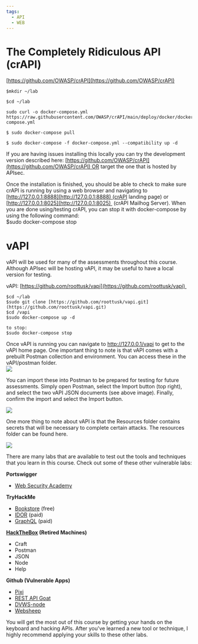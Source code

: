 ```yaml
---
tags:
  - API
  - WEB
---
```

# The Completely Ridiculous API (crAPI)

[https://github.com/OWASP/crAPI](https://github.com/OWASP/crAPI)

```
$mkdir ~/lab

$cd ~/lab

sudo curl -o docker-compose.yml https://raw.githubusercontent.com/OWASP/crAPI/main/deploy/docker/docker-compose.yml

$ sudo docker-compose pull

$ sudo docker-compose -f docker-compose.yml --compatibility up -d
```

If you are having issues installing this locally you can try the development version described here: [https://github.com/OWASP/crAPI](https://github.com/OWASP/crAPI) OR target the one that is hosted by APIsec.  
  
Once the installation is finished, you should be able to check to make sure crAPI is running by using a web browser and navigating to [http://127.0.0.1:8888](http://127.0.0.1:8888) (crAPI landing page) or [http://127.0.0.1:8025](http://127.0.0.1:8025)  (crAPI Mailhog Server). When you are done using/testing crAPI, you can stop it with docker-compose by using the following command:  
$sudo docker-compose stop

# vAPI

vAPI will be used for many of the assessments throughout this course. Although APIsec will be hosting vAPI, it may be useful to have a local version for testing.

vAPI: [https://github.com/roottusk/vapi](https://github.com/roottusk/vapi) 

```shell
$cd ~/lab  
$sudo git clone [https://github.com/roottusk/vapi.git](https://github.com/roottusk/vapi.git)  
$cd /vapi  
$sudo docker-compose up -d

to stop:
$sudo docker-compose stop
```

Once vAPI is running you can navigate to http://127.0.0.1/vapi to get to the vAPI home page. One important thing to note is that vAPI comes with a prebuilt Postman collection and environment. You can access these in the vAPI/postman folder.    
![](https://kajabi-storefronts-production.kajabi-cdn.com/kajabi-storefronts-production/site/2147573912/products/H29aKnQQRDOJpNBHHGJv_postman1.png)

You can import these into Postman to be prepared for testing for future assessments. Simply open Postman, select the Import button (top right), and select the two vAPI JSON documents (see above image). Finally, confirm the import and select the Import button.

![](https://kajabi-storefronts-production.kajabi-cdn.com/kajabi-storefronts-production/site/2147573912/products/7hfeGAPTtuy1XsdNnUqg_postman2.png)

One more thing to note about vAPI is that the Resources folder contains secrets that will be necessary to complete certain attacks. The resources folder can be found here.

![](https://kajabi-storefronts-production.kajabi-cdn.com/kajabi-storefronts-production/site/2147573912/products/H9dTPd6TRsWCNxIAQVDX_postman3.png)

There are many labs that are available to test out the tools and techniques that you learn in this course. Check out some of these other vulnerable labs:

**Portswigger**

- [Web Security Academy](https://portswigger.net/web-security)

**TryHackMe**

- [Bookstore](https://tryhackme.com/room/bookstoreoc) (free)
- [IDOR](https://tryhackme.com/room/idor) (paid)
- [GraphQL](https://tryhackme.com/room/carpediem1) (paid)

**[HackTheBox](https://www.hackthebox.com/hacker/hacking-labs) (Retired Machines)**

- Craft
- Postman
- JSON
- Node
- Help

**Github (Vulnerable Apps)**

- [Pixi](https://github.com/DevSlop/Pixi)
- [REST API Goat](https://github.com/optiv/rest-api-goat)
- [DVWS-node](https://github.com/snoopysecurity/dvws-node)
- [Websheep](https://github.com/marmicode/websheep)

You will get the most out of this course by getting your hands on the keyboard and hacking APIs. After you've learned a new tool or technique, I highly recommend applying your skills to these other labs.